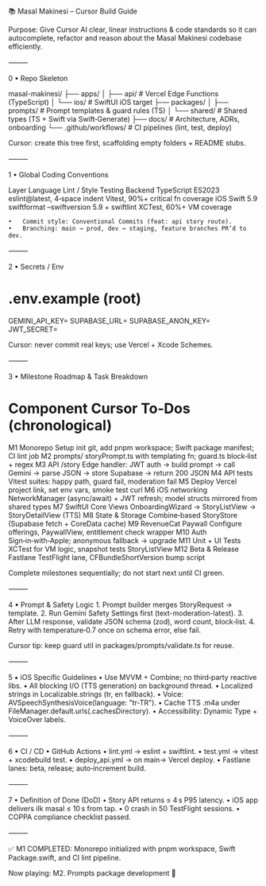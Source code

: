 📚 Masal Makinesi – Cursor Build Guide

Purpose: Give Cursor AI clear, linear instructions & code standards so it can autocomplete, refactor and reason about the Masal Makinesi codebase efficiently.

⸻

0 ▪ Repo Skeleton

masal-makinesi/
├── apps/
│   ├── api/                # Vercel Edge Functions (TypeScript)
│   └── ios/                # SwiftUI iOS target
├── packages/
│   ├── prompts/            # Prompt templates & guard rules (TS)
│   └── shared/             # Shared types (TS + Swift via Swift‐Generate)
├── docs/                   # Architecture, ADRs, onboarding
└── .github/workflows/      # CI pipelines (lint, test, deploy)

Cursor: create this tree first, scaffolding empty folders + README stubs.

⸻

1 ▪ Global Coding Conventions

Layer	Language	Lint / Style	Testing
Backend	TypeScript ES2023	eslint@latest, 4‑space indent	Vitest, 90%+ critical fn coverage
iOS	Swift 5.9	swiftformat –swiftversion 5.9 + swiftlint	XCTest, 60%+ VM coverage

	•	Commit style: Conventional Commits (feat: api story route).
	•	Branching: main → prod, dev → staging, feature branches PR’d to dev.

⸻

2 ▪ Secrets / Env

# .env.example (root)
GEMINI_API_KEY=
SUPABASE_URL=
SUPABASE_ANON_KEY=
JWT_SECRET=

Cursor: never commit real keys; use Vercel + Xcode Schemes.

⸻

3 ▪ Milestone Roadmap & Task Breakdown

#	Component	Cursor To‑Dos (chronological)
M1	Monorepo Setup	init git, add pnpm workspace; Swift package manifest; CI lint job
M2	prompts/	storyPrompt.ts with templating fn; guard.ts block‑list + regex
M3	API /story	Edge handler: JWT auth → build prompt → call Gemini → parse JSON → store Supabase → return 200 JSON
M4	API tests	Vitest suites: happy path, guard fail, moderation fail
M5	Deploy	Vercel project link, set env vars, smoke test curl
M6	iOS networking	NetworkManager (async/await) + JWT refresh; model structs mirrored from shared types
M7	SwiftUI Core Views	OnboardingWizard → StoryListView → StoryDetailView (TTS)
M8	State & Storage	Combine‑based StoryStore (Supabase fetch + CoreData cache)
M9	RevenueCat Paywall	Configure offerings, PaywallView, entitlement check wrapper
M10	Auth	Sign‑in‑with‑Apple; anonymous fallback → upgrade
M11	Unit + UI Tests	XCTest for VM logic, snapshot tests StoryListView
M12	Beta & Release	Fastlane TestFlight lane, CFBundleShortVersion bump script

Complete milestones sequentially; do not start next until CI green.

⸻

4 ▪ Prompt & Safety Logic
	1.	Prompt builder merges StoryRequest → template.
	2.	Run Gemini Safety Settings first (text-moderation-latest).
	3.	After LLM response, validate JSON schema (zod), word count, block‑list.
	4.	Retry with temperature‑0.7 once on schema error, else fail.

Cursor tip: keep guard util in packages/prompts/validate.ts for reuse.

⸻

5 ▪ iOS Specific Guidelines
	•	Use MVVM + Combine; no third‑party reactive libs.
	•	All blocking I/O (TTS generation) on background thread.
	•	Localized strings in Localizable.strings (tr, en fallback).
	•	Voice: AVSpeechSynthesisVoice(language: "tr-TR").
	•	Cache TTS .m4a under FileManager.default.urls(.cachesDirectory).
	•	Accessibility: Dynamic Type + VoiceOver labels.

⸻

6 ▪ CI / CD
	•	GitHub Actions
	•	lint.yml → eslint + swiftlint.
	•	test.yml → vitest + xcodebuild test.
	•	deploy_api.yml → on main→ Vercel deploy.
	•	Fastlane lanes: beta, release; auto‑increment build.

⸻

7 ▪ Definition of Done (DoD)
	•	Story API returns ≤ 4 s P95 latency.
	•	iOS app delivers ilk masal ≤ 10 s from tap.
	•	0 crash in 50 TestFlight sessions.
	•	COPPA compliance checklist passed.

⸻

✅ M1 COMPLETED: Monorepo initialized with pnpm workspace, Swift Package.swift, and CI lint pipeline.

Now playing: M2. Prompts package development 🎯
